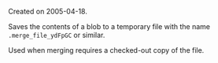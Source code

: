 Created on 2005-04-18.

Saves the contents of a blob to a temporary file with the name
`.merge_file_ydFpGC` or similar.

Used when merging requires a checked-out copy of the file.
